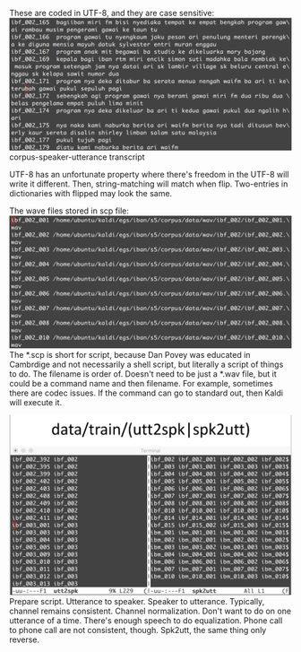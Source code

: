 These are coded in UTF-8, and they are case sensitive:
![train-text](images/training-text.png)
corpus-speaker-utterance transcript

UTF-8 has an unfortunate property where there's freedom in the UTF-8 will write it different. Then, string-matching will match when flip. Two-entries in dictionaries with flipped may look the same.

The wave files stored in scp file: 
![wave-scp](images/wavscp.png)
The *.scp is short for script, because Dan Povey was educated in Cambrdige and not necessarily a shell script, but literally a script of things to do. The filename is order of. Doesn't need to be just a *.wav file, but it could be a command name and then filename. For example, sometimes there are codec issues. If the command can go to standard out, then Kaldi will execute it.

![utt2spk](images/utt2spk.png)
Prepare script. Utterance to speaker. Speaker to utterance. Typically, channel remains consistent. Channel normalization. Don't want to do on one utterance of a time. There's enough speech to do equalization. Phone call to phone call are not consistent, though. Spk2utt, the same thing only reverse.
